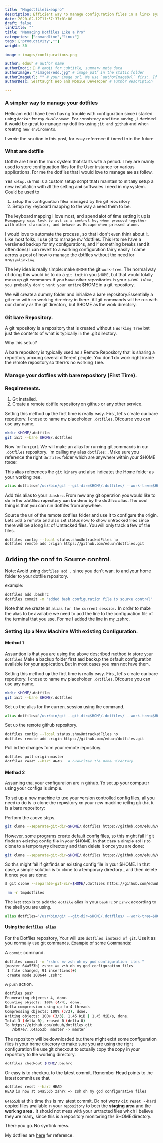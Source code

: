 ```yaml
---
title: "Mngdotfilelikeapro"
description: Efficient way to manage configuration files in a linux system.
date: 2020-02-12T11:37:37+03:00
draft: false
linktitle: ""
title: "Managing Dotfiles Like a Pro"
categories: ["comandline","linux"]
tags: ["productivity",""]
weight: 30

image : images/configurations.png

author: eduuh # author name
authorEmoji: 🤖 # emoji for subtitle, summary meta data
authorImage: "/images/edd.jpg" # image path in the static folder
authorImageUrl: "" # your image url. We use `authorImageUrl` first. If not set, we use `authorImage`.
authorDesc: Selftaught Web and Mobile Developer # author description

---
```

### A simpler way to manage your dotfiles

Hello am edd I have been having trouble with configuration since i started using `docker` for my `development`. For consistecy and time saving , i decided it would be great to manage my dotfiles using `git and github` and when creating `new enviroments`.

I wrote the solution in this post, for easy reference if i need to in the future.


### What are dotfile

Dotfile are file in the linux system that starts with a period. They are mainly used to store configuration files for the User instance for various applications. For me the dotfiles that i would love to manage are as follow.

Yes `setup.sh` this is a custom setup script that i maintain to initially setup a new installation with all the setting and softwares i need in my system. Could be used to

1. setup the configuration files managed by the git repository.
2. Setup my keyboard mapping to the way a need them to be .

The keyboard mapping i love most, and spend alot of time setting it up is `Remapping caps lock to act as a control key when pressed together  with other character, and behave as Escape when pressed alone.`

I would love to automate the process , so that i don't even think about it. Like most folks, I use git to manage my 'dotfiles. This lets me have a versioned backup for my configurations, and if something breaks (and it often does) I can revert to a working configuration fairly easily. I came across a post of how to manage the dotfiles without the need for any`symlinking`.

The key idea is really simple: make `$HOME` the git `work-tree`. The normal way of doing this would be to do a `git init` in you `$HOME`, but that would totally mess up git commands if you have other repositories in your `$HOME (also, you probably don't want your entire` $HOME in a git repository.

We will create a dummy folder and initialize a bare repository.Essentially a git repo with no working directory in there. All git commands will be run with our dummy as the git directory, but $HOME as the work directory.

### Git bare Repository.
A git repository is a repository that is created without a `Working Tree` but just the contents of what is typically in the .git directory.

Why this setup?

A bare repository is typically used as a Remote Repository that is sharing a repository amoung several different people. You don't do work right inside the remote repository so there's no working Tree.

###  Manage your dotfiles with bare repository (First Time).

### Requirements.

1. Git installed.
2. Create a remote dotfile repository on github or any other service.


Setting this method up the first time is really easy. First, let's create our bare repository. I chose to name my placeholder `.dotfiles`. Ofcourse you can use any name.

```bash
mkdir $HOME/.dotfiles
git init --bare $HOME/.dotfiles
```

Now for fun part. We will make an alias for running git commands in our `.dotfiles` repository. I'm calling my alias `dotfiles:` .Make sure you reference the right `dotfiles` folder which are anywhere within your $HOME folder.

This alias references the `git binary` and also indicates the Home folder as your working tree.
```bash
alias dotfiles='/usr/bin/git --git-dir=$HOME/.dotfiles/ --work-tree=$HOME'
```

Add this alias to your `.bashrc`. From now any git operation you would like to do in the .dotfiles repository can be done by the dotfiles alias. The cool thing is that you can run dotfiles from anywhere.

Source the url of the remote dotfiles folder and use it to configure the origin.
Lets add a remote and also set status now to show untracked files since there will be a long list of Untracked files. You will only track a few of the files.

```bash
dotfiles config --local status.showUntrackedFiles no
dotfiles remote add origin https://github.com/eduuh/dotfiles.git
```
## Adding the conf to Source control.

Note: Avoid using  `dotfiles add .` since you don't want to and your home folder to your dotfile repository.

example:

```bash
dotfiles add .bashrc
dotfiles commit -m "added bash configuration file to source control"
```
Note that we create an `alias for the current session.` In order to make the alias to be available we need to add the line to the configuration file of the terminal that you use. For me I added the line in my .zshrc.


### Setting Up a New Machine With existing Configuration.
#### Method 1
Assumtion is that you are using the above described method to store your `dotfiles`.Make a backup folder first and backup the default configuration available for your application. But in most cases you man not have them.

Setting this method up the first time is really easy. First, let's create our bare repository. I chose to name my placeholder `.dotfiles`. Ofcourse you can use any name.

```bash
mkdir $HOME/.dotfiles
git init --bare $HOME/.dotfiles
```
Set up the alias for the current session using the command.
```bash
alias dotfiles='/usr/bin/git --git-dir=$HOME/.dotfiles/ --work-tree=$HOME'
```
Set up the remote github repository.
```bash
dotfiles config --local status.showUntrackedFiles no
dotfiles remote add origin https://github.com/eduuh/dotfiles.git
```
Pull in the changes form your remote repository.

```bash
dotfiles pull origin master
dotfiles reset --hard HEAD   # ovewrites the Home Directory
```

#### Method 2

Assuming that your configuration are in github. To set up your computer using your configs is simple.

To set up a new machine to use your version controlled config files, all you need to do is to clone the repository on your new machine telling git that it is a bare repository:

Perform the above steps.
```bash
git clone --separate-git-dir=$HOME/.dotfiles https://github.com/eduuh/dotfiles.git
```
However, some programs create default config files, so this might fail if git finds an existing config file in your $HOME. In that case a simple sol is to clone to a temporayry directory and then delete it once you are done:

```bash
git clone --separate-git-dir=$HOME/.dotfiles https://github.com/eduuh/dotfiles.git
```

So this might fail if git finds an existing config file in your $HOME. In that case, a simple solution is to clone to a temporary directory , and then delete it once you are done:

```bash
$ git clone --separate-git-dir=$HOME/.dotfiles https://github.com/eduuh/dotfiles.git --recursive --verbose --exclude '.git' tmpdotfiles/ $HOME/

 rm -r tmpdotfiles

```
The last step is to add the `dotfile` alias in your `bashrc` or `zshrc` according to the shell you are using.

```bash
alias dotfiles='/usr/bin/git --git-dir=$HOME/.dotfiles/ --work-tree=$HOME'c
```
#### Using the `dotfiles alias`

For the Dotfiles repository, Your will use `dotfiles instead of git`. Use it as you normally use git commands.
Example of some Commands:

A `commit` command.
```bash
dotfiles commit -m "zshrc => zsh oh my god configuration files "
[master 64a553b] zshrc => zsh oh my god configuration files
 1 file changed, 91 insertions(+)
 create mode 100644 .zshrc

```
A `push` action.

```bash
dotfiles push
Enumerating objects: 4, done.
Counting objects: 100% (4/4), done.
Delta compression using up to 4 threads
Compressing objects: 100% (3/3), done.
Writing objects: 100% (3/3), 1.45 KiB | 1.45 MiB/s, done.
Total 3 (delta 0), reused 0 (delta 0)
To https://github.com/eduuh/dotfiles.git
   7d507e7..64a553b  master -> master
```
The repository will be downloaded but there might exist some configuration files in your home directory to make sure you are using the right configuration file use git checkout to actually copy the copy in your repository to the working directory.

```bash
dotfiles checkout $HOME/.bashrc
```
Or easy is to checkout to the latest commit. Remember Head points to the latest commit use that.

```bash
dotfiles reset --hard HEAD
HEAD is now at 64a553b zshrc => zsh oh my god configuration files
```
`64a553b` at this time this is my latest commit.
Do not worry `git reset --hard` copied files available in your `repository` to both the **staging area** and the **working area** . It should not mess with your untracted files which i believe they are many, since this is a repository monitoring the $HOME directory.

There you go. No symlink mess.

My dotfiles are [here](https://github.com/eduuh/dotfiles) for reference.
